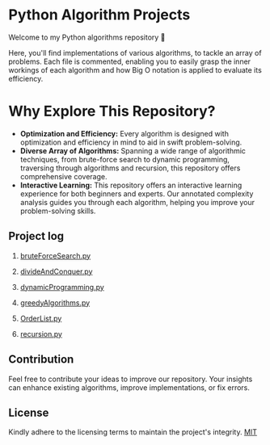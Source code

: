 # Python Algorithm Projects

Welcome to my Python algorithms repository 🚀

Here, you'll find implementations of various algorithms, to tackle an array of problems. Each file is commented, enabling you to easily grasp the inner workings of each algorithm and how Big O notation is applied to evaluate its efficiency.

# Why Explore This Repository?
 
- **Optimization and Efficiency:** Every algorithm is designed with optimization and efficiency in mind to aid in swift problem-solving.
- **Diverse Array of Algorithms:** Spanning a wide range of algorithmic techniques, from brute-force search to dynamic programming, traversing through algorithms and recursion, this repository offers comprehensive coverage.
- **Interactive Learning:** This repository offers an interactive learning experience for both beginners and experts. Our annotated complexity analysis guides you through each algorithm, helping you improve your problem-solving skills.
  
## Project log

1. [bruteForceSearch.py](bruteForceSearch.py)

2. [divideAndConquer.py](divideAndConquer.py)
3. [dynamicProgramming.py](dynamicProgramming.py)

4. [greedyAlgorithms.py](greedyAlgorithms.py)

5. [OrderList.py](OrderList.py)

6. [recursion.py](recursion.py)

## Contribution

Feel free to contribute your ideas to improve our repository. Your insights can enhance existing algorithms, improve implementations, or fix errors.

## License

Kindly adhere to the licensing terms to maintain the project's integrity. [MIT](LICENSE) 
